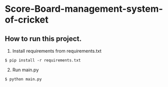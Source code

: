 # Score-Board-management-system-of-cricket
## How to run this project.
1. Install requirements from requirements.txt
```
$ pip install -r requirements.txt
```
2. Run main.py
```
$ python main.py
```
